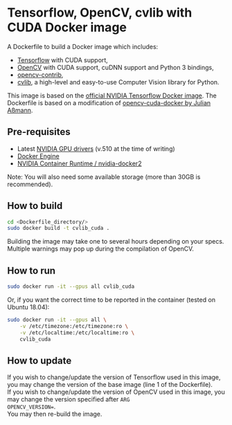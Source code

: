 # Tensorflow, OpenCV, cvlib with CUDA Docker image

A Dockerfile to build a Docker image which includes:
- [Tensorflow](https://github.com/tensorflow/tensorflow) with CUDA support,
- [OpenCV](https://github.com/opencv/opencv) with CUDA support, cuDNN support and Python 3 bindings,
- [opencv-contrib](https://github.com/opencv/opencv_contrib),
- [cvlib](https://github.com/arunponnusamy/cvlib), a high-level and easy-to-use Computer Vision library for Python.

This image is based on the [official NVIDIA Tensorflow Docker image](https://catalog.ngc.nvidia.com/orgs/nvidia/containers/tensorflow).
The Dockerfile is based on a modification of [opencv-cuda-docker by Julian Aßmann](https://github.com/JulianAssmann/opencv-cuda-docker).

## Pre-requisites

- Latest [NVIDIA GPU drivers](https://docs.nvidia.com/datacenter/tesla/tesla-installation-notes/index.html) (v.510 at the time of writing)
- [Docker Engine](https://docs.docker.com/engine/install/)
- [NVIDIA Container Runtime / nvidia-docker2](https://docs.nvidia.com/datacenter/cloud-native/container-toolkit/install-guide.html#docker)

Note: You will also need some available storage (more than 30GB is recommended).

## How to build

```bash
cd <Dockerfile_directory/>
sudo docker build -t cvlib_cuda .
```

Building the image may take one to several hours depending on your specs.  
Multiple warnings may pop up during the compilation of OpenCV.

## How to run

```bash
sudo docker run -it --gpus all cvlib_cuda
```

Or, if you want the correct time to be reported in the container (tested on Ubuntu 18.04):
```bash
sudo docker run -it --gpus all \
	-v /etc/timezone:/etc/timezone:ro \
	-v /etc/localtime:/etc/localtime:ro \
	cvlib_cuda
```

## How to update
If you wish to change/update the version of Tensorflow used in this image, you may change the version of the base image (line 1 of the Dockerfile).  
If you wish to change/update the version of OpenCV used in this image, you may change the version specified after <code>ARG OPENCV_VERSION=</code>.  
You may then re-build the image.
